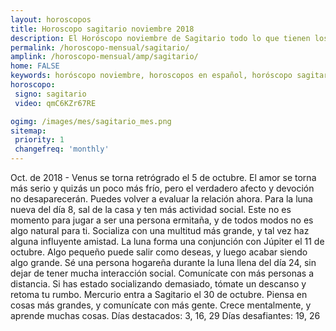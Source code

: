 ```yaml
---
layout: horoscopos
title: Horoscopo sagitario noviembre 2018
description: El Horóscopo noviembre de Sagitario todo lo que tienen los astros preparados para este mes, amor, trabajo, familia. Todo sobre astrologia, tarot, predicciones. Horoscopo gratis en español, predicciones y astrología.
permalink: /horoscopo-mensual/sagitario/
amplink: /horoscopo-mensual/amp/sagitario/
home: FALSE
keywords: horóscopo noviembre, horoscopos en español, horóscopo sagitario noviembre , horóscopo esperanza gracia, horoscop, horóscopos gratis, horoscopo sagitario, Tarot, Astrologia, Zodíaco, sagitario, horoscopo gratis, horoscopo del mes 
horoscopo:
 signo: sagitario
 video: qmC6KZr67RE

ogimg: /images/mes/sagitario_mes.png
sitemap:
 priority: 1
 changefreq: 'monthly'
---
```



Oct. de 2018 - Venus se torna retrógrado el 5 de octubre. El amor se torna más serio y quizás un poco más frío, pero el verdadero afecto y devoción no desaparecerán. Puedes volver a evaluar la relación ahora. 
Para la luna nueva del día 8, sal de la casa y ten más actividad social. Este no es momento para jugar a ser una persona ermitaña, y de todos modos no es algo natural para ti. Socializa con una multitud más grande, y tal vez haz alguna influyente amistad. 
La luna forma una conjunción con Júpiter el 11 de octubre. Algo pequeño puede salir como deseas, y luego acabar siendo algo grande. 
Sé una persona hogareña durante la luna llena del día 24, sin dejar de tener mucha interacción social. Comunícate con más personas a distancia. Si has estado socializando demasiado, tómate un descanso y retoma tu rumbo. 
Mercurio entra a Sagitario el 30 de octubre. Piensa en cosas más grandes, y comunícate con más gente. Crece mentalmente, y aprende muchas cosas. 
Días destacados: 3, 16, 29
Días desafiantes: 19, 26